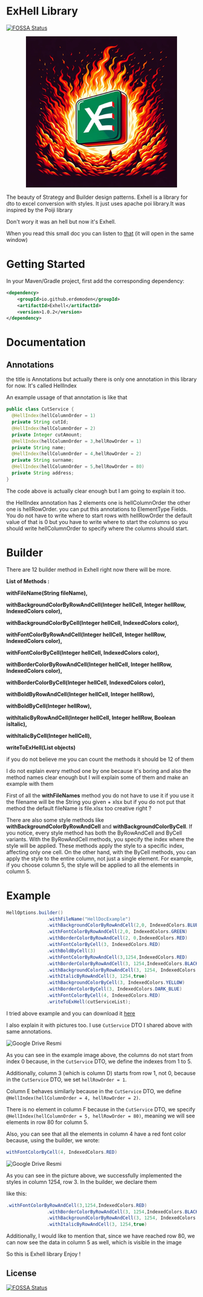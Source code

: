 # ExHell Library 
[![FOSSA Status](https://app.fossa.com/api/projects/git%2Bgithub.com%2Ferdemoden%2FExhell.svg?type=shield)](https://app.fossa.com/projects/git%2Bgithub.com%2Ferdemoden%2FExhell?ref=badge_shield)

<p align="center">
  <img src="ExHell.jpg" width="400" height="400">
</p>

The beauty of Strategy and Builder design patterns.
Exhell is a library for dto to excel conversion with styles. It just uses apache poi library.It was inspired by the Poiji library

Don't wory it was an hell but now it's Exhell.

When you read this small doc you can listen to [that](https://www.youtube.com/watch?v=lFbnQQ6t98Q) (it will open in the same window)


# Getting Started

In your Maven/Gradle project, first add the corresponding dependency:

```xml
<dependency>
    <groupId>io.github.erdemoden</groupId>
    <artifactId>Exhell</artifactId>
    <version>1.0.2</version>
</dependency>
```
# Documentation 

  ## Annotations
  the title is Annotations but actually there is only one annotation in this library for now. It's called HellIndex 

  An example ussage of that annotation is like that 

  ``` java
public class CutService {
    @HellIndex(hellColumnOrder = 1)
    private String cutId;
    @HellIndex(hellColumnOrder = 2)
    private Integer cutAmount;
    @HellIndex(hellColumnOrder = 3,hellRowOrder = 1)
    private String name;
    @HellIndex(hellColumnOrder = 4,hellRowOrder = 2)
    private String surname;
    @HellIndex(hellColumnOrder = 5,hellRowOrder = 80)
    private String address;
}
  ```
The code above is actually clear enough but I am going to explain it too.

the HellIndex annotation has 2 elements one is hellColumnOrder the other one is hellRowOrder.
you can put this annotations to ElementType Fields. You do not have to write where to start rows with hellRowOrder the default value of that is 0 
but you have to write where to start the columns so you should write hellColumnOrder to specify where the columns should start.

# Builder
  
  There are 12 builder method in Exhell right now there will be more.

  
  **List of Methods :** 

  
  **withFileName(String fileName),** 
  
  
   **withBackgroundColorByRowAndCell(Integer hellCell, Integer hellRow, IndexedColors color),**
  
  
  **withBackgroundColorByCell(Integer hellCell, IndexedColors color),**
  
  
  **withFontColorByRowAndCell(Integer hellCell, Integer hellRow, IndexedColors color),**
  
  
  **withFontColorByCell(Integer hellCell, IndexedColors color),**
  
  
  **withBorderColorByRowAndCell(Integer hellCell, Integer hellRow, IndexedColors color),**
  
  
  **withBorderColorByCell(Integer hellCell, IndexedColors color),**
  
  
  **withBoldByRowAndCell(Integer hellCell, Integer hellRow),**
  
  
  **withBoldByCell(Integer hellRow),**
  
  
  **withItalicByRowAndCell(Integer hellCell, Integer hellRow, Boolean isItalic),**
  
  
  **withItalicByCell(Integer hellCell),**
  
  
  **writeToExHell(List<T> objects)**

  
  if you do not believe me you can count the methods it should be 12 of them 

  I do not explain every method one by one because it's boring and also the method names clear enough but I will explain some of them and make an example with them

  First of all the **withFileNames** method you do not have to use it if you use it the filename will be the String you given + xlsx but if you do not put that method the default fileName is file.xlsx 
  too creative right ? 

 There are also some style methods like **withBackgroundColorByRowAndCell** and **withBackgroundColorByCell**. If you notice, every style method has both the ByRowAndCell and ByCell variants. With the ByRowAndCell methods, you specify the index where the style will be applied. These methods apply the style to a specific index, affecting only one cell. On the other hand, with the ByCell methods, you can apply the style to the entire column, not just a single element. For example, if you choose column 5, the style will be applied to all the elements in column 5.


 # Example

 ``` java
HellOptions.builder()
                .withFileName("HellDocExample")
                .withBackgroundColorByRowAndCell(2,0, IndexedColors.BLUE)
                .withFontColorByRowAndCell(2,0, IndexedColors.GREEN)
                .withBorderColorByRowAndCell(2, 0,IndexedColors.RED)
                .withFontColorByCell(3, IndexedColors.RED)
                .withBoldByCell(3)
                .withFontColorByRowAndCell(3,1254,IndexedColors.RED)
                .withBorderColorByRowAndCell(3, 1254,IndexedColors.BLACK)
                .withBackgroundColorByRowAndCell(3, 1254, IndexedColors.AQUA)
                .withItalicByRowAndCell(3, 1254,true)
                .withBackgroundColorByCell(3, IndexedColors.YELLOW)
                .withBorderColorByCell(3, IndexedColors.DARK_BLUE)
                .withFontColorByCell(4, IndexedColors.RED)
                .writeToExHell(cutServiceList);
 ```
I tried above example and you can download it [here](https://docs.google.com/spreadsheets/d/14qdjq4uuvqmOCDUiHcw36f547kr2EBuA/edit?usp=sharing&ouid=100163933498366054655&rtpof=true&sd=true) 

I also explain it with pictures too. I use `CutService` DTO I shared above with same annotations.


![Google Drive Resmi](https://drive.google.com/uc?id=1oxzFWY13Uu_Z-V_j7Dg3qAwve57G14zb)

As you can see in the example image above, the columns do not start from index 0 because, in the `CutService` DTO, we define the indexes from 1 to 5.

Additionally, column 3 (which is column D) starts from row 1, not 0, because in the `CutService` DTO, we set `hellRowOrder = 1`.

Column E behaves similarly because in the `CutService` DTO, we define `@HellIndex(hellColumnOrder = 4, hellRowOrder = 2)`.

There is no element in column F because in the `CutService` DTO, we specify `@HellIndex(hellColumnOrder = 5, hellRowOrder = 80)`, meaning we will see elements in row 80 for column 5.

Also, you can see that all the elements in column 4 have a red font color because, using the builder, we wrote:
```java
withFontColorByCell(4, IndexedColors.RED)
```
![Google Drive Resmi](https://drive.google.com/uc?id=1mcN3jiAQxcQfiqJJPf0LxS9AOTs3YRIu)

As you can see in the picture above, we successfully implemented the styles in column 1254, row 3. In the builder, we declare them 

like this:

 ```java 
.withFontColorByRowAndCell(3,1254,IndexedColors.RED)
                .withBorderColorByRowAndCell(3, 1254,IndexedColors.BLACK)
                .withBackgroundColorByRowAndCell(3, 1254, IndexedColors.AQUA)
                .withItalicByRowAndCell(3, 1254,true)
 ```

Additionally, I would like to mention that, since we have reached row 80, we can now see the data in column 5 as well, which is visible in the image


So this is Exhell library Enjoy ! 

## License
[![FOSSA Status](https://app.fossa.com/api/projects/git%2Bgithub.com%2Ferdemoden%2FExhell.svg?type=large)](https://app.fossa.com/projects/git%2Bgithub.com%2Ferdemoden%2FExhell?ref=badge_large)
